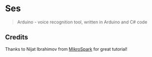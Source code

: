 # Ses
>Arduino - voice recognition tool, written in Arduino and C# code


## Credits

Thanks to Nijat Ibrahimov from [MikroSpark](http://mikrospark.com/) for great tutorial!
